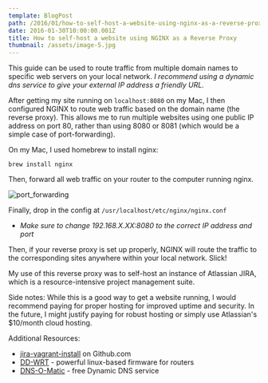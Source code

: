 ```yaml
---
template: BlogPost
path: /2016/01/how-to-self-host-a-website-using-nginx-as-a-reverse-proxy/
date: 2016-01-30T10:00:00.001Z
title: How to self-host a website using NGINX as a Reverse Proxy
thumbnail: /assets/image-5.jpg
---
```

This guide can be used to route traffic from multiple domain names to specific web servers on your local network. <em>I recommend using a dynamic dns service to give your external IP address a friendly URL.</em>

After getting my site running on <code>localhost:8080</code> on my Mac, I then configured NGINX to route web traffic based on the domain name (the reverse proxy). This allows me to run multiple websites using one public IP address on port 80, rather than using 8080 or 8081 (which would be a simple case of port-forwarding).

On my Mac, I used homebrew to install nginx:

<code>brew install nginx</code>

Then, forward all web traffic on your router to the computer running nginx.

<img src="/assets/port_forwarding.png" alt="port_forwarding" />

Finally, drop in the config at <code>/usr/localhost/etc/nginx/nginx.conf</code>
* <em>Make sure to change 192.168.X.XX:8080 to the correct IP address and port</em>

<script src="https://gist.github.com/matthewpick/5513a469d3fa2f17683f.js"></script>

Then, if your reverse proxy is set up properly, NGINX will route the traffic to the corresponding sites anywhere within your local network. Slick!

My use of this reverse proxy was to self-host an instance of Atlassian JIRA, which is a resource-intensive project management suite.

Side notes: While this is a good way to get a website running, I would recommend paying for proper hosting for improved uptime and security. In the future, I might justify paying for robust hosting or simply use Atlassian's $10/month cloud hosting.

Additional Resources:
- <a href="https://github.com/lwndev/jira-vagrant-install">jira-vagrant-install</a> on Github.com
- <a href="http://www.dd-wrt.com/">DD-WRT</a> - powerful linux-based firmware for routers
- <a href="www.dnsomatic.com">DNS-O-Matic</a> - free Dynamic DNS service
